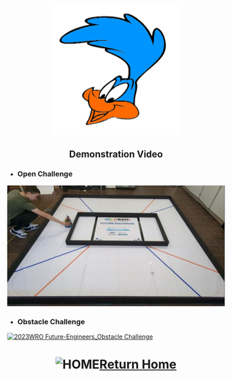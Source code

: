 <div align="center"><img src="../other/Roadrunners_log_klein_trans.png" width="300" alt=" logo"></div>

## <div align="center">Demonstration Video</div> 
- ### Open Challenge
[![2023WRO Future-Engineers_qualifying-round](open2.jpeg)](https://youtu.be/Z78iSG1QYfs "2023WRO Future-Engineers_qualifying-round") 

- ### Obstacle Challenge
[![2023WRO Future-Engineers_Obstacle Challenge](./img/Obstacle_Challenge.jpg)](https://youtu.be/CwvGDfQJ8cQ "2023WRO Future-Engineers_Obstacle Challenge")

# <div align="center">![HOME](../other/img/Home.png)[Return Home](../)</div>  


